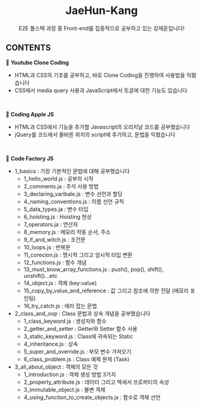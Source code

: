 <h1 align="center">JaeHun-Kang</h1>
<p align="center">E2E 풀스택 과정 중 Front-end를 집중적으로 공부하고 있는 강재훈입니다!</p>

<h2>CONTENTS</h2>
📌 <b>Youtube Clone Coding</b>

- HTML과 CSS의 기초를 공부하고, 바로 Clone Coding을 진행하여 사용법을 익혔습니다
- CSS에서 media query 사용과 JavaScript에서 토글에 대한 기능도 있습니다

</br>

📌 <b>Coding Apple JS</b>

- HTML과 CSS에서 기능을 추가할 Javascript의 오리지날 코드를 공부했습니다
- jQuery를 코드에서 올바른 위치의 script에 추가하고, 문법을 익혔습니다

</br>

📌 <b>Code Factory JS</b>

- 1_basics : 가장 기본적인 문법에 대해 공부했습니다
  - 1_hello_world.js : 공부의 시작
  - 2_comments.ja : 주석 사용 방법
  - 3_declaring_varibale.js : 변수 선언과 할당
  - 4_naming_conventions.js : 이름 선언 규칙
  - 5_data_types.ja : 변수 타입
  - 6_hoisting.js : Hoisting 현상
  - 7_operators.ja : 연산자
  - 8_memory.js : 메모리 작동 순서, 주소
  - 9_if_and_witch.js : 조건문
  - 10_loops.js : 반복문
  - 11_corecion.js : 명시적 그리고 암시적 타입 변환
  - 12_functions.js : 함수 개념
  - 13_must_know_array_functions.js : push(), pop(), shift(), unshift()...etc
  - 14_object.js : 객체 (key:value)
  - 15_copy_by_value_and_reference : 값 그리고 참조에 의한 전달 (메모리 포인팅)
  - 16_try_catch.js : 에러 잡는 문법
- 2_class_and_oop : Class 문법과 상속 개념을 공부했습니다
  - 1_class_keyword.js : 생성자와 함수
  - 2_getter_and_setter : Getter와 Setter 함수 사용
  - 3_static_keyword.js : Class에 귀속되는 Static
  - 4_inheritance.js : 상속
  - 5_super_and_override.js : 부모 변수 가져오기
  - 6_class_problem.js : Class 예제 문제 (Task)
- 3_all_about_object : 객체의 모든 것
  - 1_introduction.js : 객체 생성 방법 3가지
  - 2_property_attribute.js : 데이터 그리고 엑세서 프로퍼티의 속성
  - 3_immutable_object.js : 불변 객체
  - 4_using_function_to_create_objects.js : 함수로 객체 선언